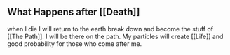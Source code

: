 ## What Happens after [[Death]]
when I die I will return to the earth break down and become the stuff of [[The Path]]. I will be there on the path. My particles will create [[Life]] and good probability for those who come after me. 
